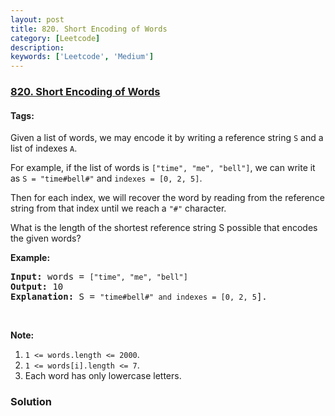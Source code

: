 ```yaml
---
layout: post
title: 820. Short Encoding of Words
category: [Leetcode]
description: 
keywords: ['Leetcode', 'Medium']
---
```

### [820. Short Encoding of Words](https://leetcode.com/problems/short-encoding-of-words)

#### Tags: 

<div class="content__u3I1 question-content__JfgR"><div><p>Given a list of words, we may encode it by writing a reference string <code>S</code> and a list of indexes <code>A</code>.</p>
<p>For example, if the list of words is <code>["time", "me", "bell"]</code>, we can write it as <code>S = "time#bell#"</code> and <code>indexes = [0, 2, 5]</code>.</p>
<p>Then for each index, we will recover the word by reading from the reference string from that index until we reach a <code>"#"</code> character.</p>
<p>What is the length of the shortest reference string S possible that encodes the given words?</p>
<p><strong>Example:</strong></p>
<pre><strong>Input:</strong> words = <code>["time", "me", "bell"]</code>
<strong>Output:</strong> 10
<strong>Explanation:</strong> S = <code>"time#bell#" and indexes = [0, 2, 5</code>].
</pre>
<p> </p>
<p><strong>Note:</strong></p>
<ol>
<li><code>1 &lt;= words.length &lt;= 2000</code>.</li>
<li><code>1 &lt;= words[i].length &lt;= 7</code>.</li>
<li>Each word has only lowercase letters.</li>
</ol>
</div></div>

### Solution

